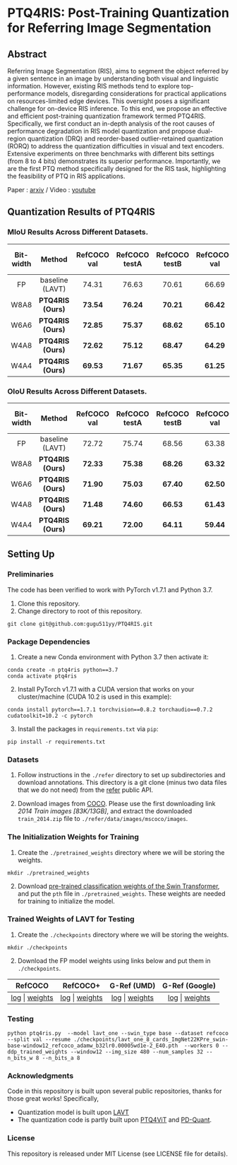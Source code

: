 # PTQ4RIS: Post-Training Quantization for Referring Image Segmentation

## Abstract

[//]: # (This repository contains the code for the paper **"PTQ4RIS: An Effective and Efficient Post-Training Quantization Framework for Referring Image Segmentation"**.)

Referring Image Segmentation (RIS), aims to segment the object referred by a given sentence in an image by understanding both visual and linguistic information. However, existing RIS methods tend to explore top-performance models, disregarding considerations for practical applications on resources-limited edge devices. This oversight poses a significant challenge for on-device RIS inference. To this end, we propose an effective and efficient post-training quantization framework termed PTQ4RIS. Specifically, we first conduct an in-depth analysis of the root causes of performance degradation in RIS model quantization and propose dual-region quantization (DRQ) and reorder-based outlier-retained quantization (RORQ) to address the quantization difficulties in visual and text encoders. Extensive experiments on three benchmarks with different bits settings (from 8 to 4 bits) demonstrates its superior performance. Importantly, we are the first PTQ method specifically designed for the RIS task, highlighting the feasibility of PTQ in RIS applications. 

Paper : [arxiv](https://github.com/gugu511yy/PTQ4RIS) / Video : [youtube](https://www.youtube.com/watch?v=EGy-PD7rRfk)

[//]: # (![PTQ4RIS Framework]&#40;image.png&#41;)

## Quantization Results of PTQ4RIS
### MIoU Results Across Different Datasets.
| **Bit-width** | **Method**                | **RefCOCO val** | **RefCOCO testA** | **RefCOCO testB** | **RefCOCO+ val** | **RefCOCO+ testA** | **RefCOCO+ testB** | **G-Ref val(U)** | **G-Ref test(U)** | **G-Ref val(G)** |
|:--------------:|:-------------------------:|:----------------:|:------------------:|:------------------:|:------------------:|:--------------------:|:------------------:|:-----------------:|:------------------:|:-----------------:|
| FP        | baseline (LAVT)            | 74.31            | 76.63              | 70.61             | 66.69             | 71.47               | 60.01               | 65.91             | 66.01              | 64.08             |
| W8A8         | **PTQ4RIS (Ours)**       | **73.54**        | **76.24**          | **70.21**         | **66.42**         | **71.32**           | **59.76**           | **65.47**         | **65.62**          | **63.93**         |
| W6A6          | **PTQ4RIS (Ours)**       | **72.85**        | **75.37**          | **68.62**         | **65.10**         | **69.70**           | **58.55**           | **65.02**         | **65.31**          | **63.66**         |
| W4A8          | **PTQ4RIS (Ours)**       | **72.62**        | **75.12**          | **68.47**         | **64.29**         | **69.50**           | **57.45**           | **63.87**         | **63.96**          | **62.08**         |
| W4A4          | **PTQ4RIS (Ours)**       | **69.53**        | **71.67**          | **65.35**         | **61.25**         | **65.77**           | **54.29**           | **60.60**         | **60.86**          | **59.92**         |

### OIoU Results Across Different Datasets.
| **Bit-width** | **Method**                | **RefCOCO val** | **RefCOCO testA** | **RefCOCO testB** | **RefCOCO+ val** | **RefCOCO+ testA** | **RefCOCO+ testB** | **G-Ref val(U)** | **G-Ref test(U)** | **G-Ref val(G)** |
|:--------------:|:-------------------------:|:----------------:|:------------------:|:------------------:|:------------------:|:--------------------:|:------------------:|:-----------------:|:------------------:|:-----------------:|
| FP        | baseline (LAVT)            |      72.72      |        75.74       |        68.56       |        63.38       |        68.73        |        56.08        |        62.65      |        64.10       |        60.85      |
| W8A8          | **PTQ4RIS (Ours)**       |     **72.33**    |      **75.38**     |      **68.26**     |      **63.32**     |      **68.72**      |      **56.07**      |      **62.46**    |      **63.84**     |      **60.80**    |
| W6A6          | **PTQ4RIS (Ours)**       |     **71.90**    |      **75.03**     |      **67.40**     |      **62.50**     |      **67.52**      |      **55.42**      |      **62.01**    |      **63.47**     |      **60.61**    |
| W4A8          | **PTQ4RIS (Ours)**       |     **71.48**    |      **74.60**     |      **66.53**     |      **61.43**     |      **67.17**      |      **54.39**      |      **61.29**    |      **62.38**     |      **59.68**    |
| W4A4          | **PTQ4RIS (Ours)**       |     **69.21**    |      **72.00**     |      **64.11**     |      **59.44**     |      **64.26**      |      **51.87**      |      **58.98**    |      **60.37**     |      **58.27**    |


## Setting Up
### Preliminaries
The code has been verified to work with PyTorch v1.7.1 and Python 3.7.
1. Clone this repository.
2. Change directory to root of this repository.
```shell
git clone git@github.com:gugu511yy/PTQ4RIS.git
```
### Package Dependencies
1. Create a new Conda environment with Python 3.7 then activate it:
```shell
conda create -n ptq4ris python==3.7
conda activate ptq4ris
```

2. Install PyTorch v1.7.1 with a CUDA version that works on your cluster/machine (CUDA 10.2 is used in this example):
```shell
conda install pytorch==1.7.1 torchvision==0.8.2 torchaudio==0.7.2 cudatoolkit=10.2 -c pytorch
```

3. Install the packages in `requirements.txt` via `pip`:
```shell
pip install -r requirements.txt
```

### Datasets
1. Follow instructions in the `./refer` directory to set up subdirectories
and download annotations.
This directory is a git clone (minus two data files that we do not need)
from the [refer](https://github.com/lichengunc/refer) public API.

2. Download images from [COCO](https://cocodataset.org/#download).
Please use the first downloading link *2014 Train images [83K/13GB]*, and extract
the downloaded `train_2014.zip` file to `./refer/data/images/mscoco/images`.

### The Initialization Weights for Training
1. Create the `./pretrained_weights` directory where we will be storing the weights.
```shell
mkdir ./pretrained_weights
```
2. Download [pre-trained classification weights of
the Swin Transformer](https://github.com/SwinTransformer/storage/releases/download/v1.0.0/swin_base_patch4_window12_384_22k.pth),
and put the `pth` file in `./pretrained_weights`.
These weights are needed for training to initialize the model.

### Trained Weights of LAVT for Testing
1. Create the `./checkpoints` directory where we will be storing the weights.
```shell
mkdir ./checkpoints
```
2. Download the FP model weights using links below and put them in `./checkpoints`.

| RefCOCO | RefCOCO+ | G-Ref (UMD) | G-Ref (Google) |
|:-----:|:-----:|:-----:|:-----:|
|[log](https://drive.google.com/file/d/1YIojIHqe3bxxsWOltifa2U9jH67hPHLM/view?usp=sharing) &#124; [weights](https://drive.google.com/file/d/1xFMEXr6AGU97Ypj1yr8oo00uObbeIQvJ/view?usp=sharing)|[log](https://drive.google.com/file/d/1Z34T4gEnWlvcSUQya7txOuM0zdLK7MRT/view?usp=sharing) &#124; [weights](https://drive.google.com/file/d/1HS8ZnGaiPJr-OmoUn4-4LVnVtD_zHY6w/view?usp=sharing)|[log](https://drive.google.com/file/d/14VAgahngOV8NA6noLZCqDoqaUrlW14v8/view?usp=sharing) &#124; [weights](https://drive.google.com/file/d/14g8NzgZn6HzC6tP_bsQuWmh5LnOcovsE/view?usp=sharing)|[log](https://drive.google.com/file/d/1JBXfmlwemWSvs92Rky0TlHcVuuLpt4Da/view?usp=sharing) &#124; [weights](https://drive.google.com/file/d/1IJeahFVLgKxu_BVmWacZs3oUzgTCeWcz/view?usp=sharing)|

### Testing   
```shell
python ptq4ris.py  --model lavt_one --swin_type base --dataset refcoco  --split val --resume ./checkpoints/lavt_one_8_cards_ImgNet22KPre_swin-base-window12_refcoco_adamw_b32lr0.00005wd1e-2_E40.pth  --workers 0 --ddp_trained_weights --window12 --img_size 480 --num_samples 32 --n_bits_w 8 --n_bits_a 8   

```
### Acknowledgments
Code in this repository is built upon several public repositories, thanks for those great works! Specifically,
* Quantization model is built upon [LAVT](https://github.com/yz93/LAVT-RIS) 
* The quantization code is partly built upon [PTQ4ViT](https://github.com/hahnyuan/PTQ4ViT) and [PD-Quant](https://github.com/hustvl/PD-Quant).

### License
This repository is released under MIT License (see LICENSE file for details).